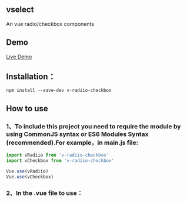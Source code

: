 
## vselect
An vue radio/checkbox components

## Demo
[Live Demo](https://webharry.github.io/v-radio-checkbox/)

## Installation：
```shell
npm install --save-dev v-radiio-checkbox
```

## How to use
### 1、To include this project you need to require the module by using CommonJS syntax or ES6 Modules Syntax (recommended).For example，in main.js file:
```js
import vRadiio from 'v-radiio-checkbox'
import vCheckbox from 'v-radiio-checkbox'

Vue.use(vRadiio)
Vue.use(vCheckbox)
```

### 2、In the .vue file to use：
```html

```

